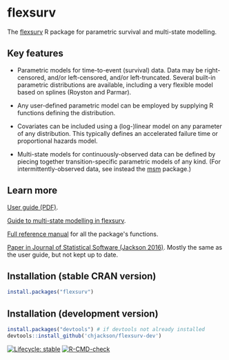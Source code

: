 flexsurv
========

The [flexsurv](http://cran.r-project.org/package=flexsurv) R package for parametric survival and multi-state modelling.


## Key features

* Parametric models for time-to-event (survival) data.  Data may be right-censored, and/or left-censored, and/or left-truncated.  Several built-in parametric distributions are available, including a very flexible model based on splines (Royston and Parmar). 

* Any user-defined parametric model can be employed by supplying R functions defining the distribution.

* Covariates can be included using a (log-)linear model on any parameter of any distribution.  This typically defines an accelerated failure time or proportional hazards model.

* Multi-state models for continuously-observed data can be defined by piecing together transition-specific parametric models of any kind.   (For intermittently-observed data, see instead the [msm](http://CRAN.R-project.org/package=msm) package.)


## Learn more 

[User guide (PDF)](https://chjackson.github.io/flexsurv/articles/flexsurv.pdf).

[Guide to multi-state modelling in flexsurv](https://chjackson.github.io/flexsurv/articles/multistate.pdf).

[Full reference manual](https://chjackson.github.io/flexsurv/reference/index.html) for all the package's functions.

[Paper in Journal of Statistical Software (Jackson 2016)](https://www.jstatsoft.org/article/view/v070i08).  Mostly the same as the user guide, but not kept up to date.


## Installation (stable CRAN version)
```r
install.packages("flexsurv")
```

## Installation (development version)

```r
install.packages("devtools") # if devtools not already installed
devtools::install_github('chjackson/flexsurv-dev')
```

<!-- badges: start -->
[![Lifecycle: stable](https://img.shields.io/badge/lifecycle-stable-brightgreen.svg)](https://lifecycle.r-lib.org/articles/stages.html#stable)
[![R-CMD-check](https://github.com/chjackson/flexsurv-dev/workflows/R-CMD-check/badge.svg)](https://github.com/chjackson/flexsurv-dev/actions)
<!-- badges: end -->
